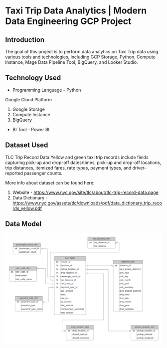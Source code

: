 # Taxi Trip Data Analytics | Modern Data Engineering GCP Project

## Introduction

The goal of this project is to perform data analytics on Taxi Trip data using various tools and technologies, including GCP Storage, Python, Compute Instance, Mage Data Pipeline Tool, BigQuery, and Looker Studio.



## Technology Used
- Programming Language - Python

Google Cloud Platform
1. Google Storage
2. Compute Instance 
3. BigQuery

- BI Tool - Power BI




## Dataset Used
TLC Trip Record Data
Yellow and green taxi trip records include fields capturing pick-up and drop-off dates/times, pick-up and drop-off locations, trip distances, itemized fares, rate types, payment types, and driver-reported passenger counts. 



More info about dataset can be found here:
1. Website - https://www.nyc.gov/site/tlc/about/tlc-trip-record-data.page
2. Data Dictionary - https://www.nyc.gov/assets/tlc/downloads/pdf/data_dictionary_trip_records_yellow.pdf

## Data Model
<img src="Taxi Trip Data Model.png">


